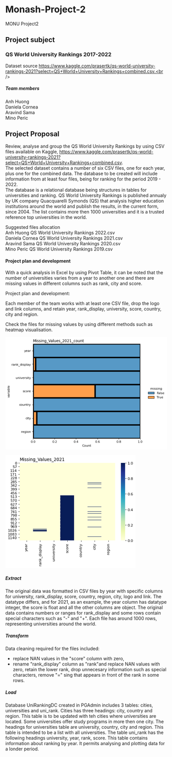 # Monash-Project-2
MONU Project2

## Project subject  

### QS World University Rankings 2017-2022  

Dataset source https://www.kaggle.com/prasertk/qs-world-university-rankings-2021?select=QS+World+University+Rankings+combined.csv.<br />


##### Team members

Anh Huong<br />
Daniela Cornea<br />
Aravind Sama<br />
Mino Peric<br />

## Project Proposal


Review, analyse and group the QS World University Rankings by using CSV files available on Kaggle, https://www.kaggle.com/prasertk/qs-world-university-rankings-2021?select=QS+World+University+Rankings+combined.csv.  
The selected dataset contains a number of six CSV files, one for each year, plus one for the combined data. The database to be created will include information from at least four files, being for ranking for the period 2019 - 2022.  
The database is a relational database being structures in tables for universities and ranking. 
QS World University Rankings is published annualy by UK company Quacquarelli Symonds (QS) that analysis higher education institutions around the world and publish the results, in the current form, since 2004. The list contains more then 1000 universities and it is a trusted reference top universities in the world. 

Suggested files allocation<br />
Anh Huong QS World University Rankings 2022.csv<br />
Daniela Cornea QS World University Rankings 2021.csv<br />
Aravind Sama QS World University Rankings 2020.csv<br />
Mino Peric QS World University Rankings 2019.csv<br />

#### Project plan and development<br />

With a quick analysis in Excel by using Pivot Table, it can be noted that the number of universities varies from a year to another one and there are missing values in different columns such as rank, city and score. 

Project plan and development:

Each member of the team works with at least one CSV file, drop the logo and link columns, and retain year, rank_display, university, score, country, city and region.

Check the files for missing values by using different methods such as heatmap visualisation.

![Missing_Values_2021_count](Output_DC/visualizing_missing_data_2021_count.png)  

![Missing_Values_2021](Output_DC/visualizing_missing_values_2021.png)  

##### Extract

The original data was formatted in CSV files by year with specific columns for university, rank_display, score, country, region, city, logo and link. The datatype differs, and for 2021, as an example, the year column has datatype integer, the score is float and all the other columns are object.
The original data contains numbers or ranges for rank_display and some rows contain special characters such as "-" and "+".
Each file has around 1000 rows, representing universities around the world.

##### Transform

Data cleaning required for the files included:   
- replace NAN values in the "score" column with zero,   
- rename "rank_display" column as "rank"and replace NAN values with zero, retain the lower rank, drop unnecesary information such as special characters, remove "=" sing that appears in front of the rank in some rows.

##### Load

Database UniRankingDC created in PGAdmin includes 3 tables: cities, universities and uni_rank.
Cities has three headings: city, country and region. This table is to be updated with teh cities where universities are located. Some universities offer study programs in more then one city.
The headings for universities table are university, country, city and region. This table is intended to be a list with all universities.
The table uni_rank has the following headings university, year, rank, score. This table contains information about ranking by year. It permits analysing and plotting data for a londer period.







